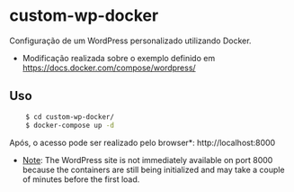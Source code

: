 # custom-wp-docker

Configuração de um WordPress personalizado utilizando Docker.

- Modificação realizada sobre o exemplo definido em <a href="https://docs.docker.com/compose/wordpress/">https://docs.docker.com/compose/wordpress/</a>

## Uso

```sh
	$ cd custom-wp-docker/
	$ docker-compose up -d
```	

Após, o acesso pode ser realizado pelo browser*: http://localhost:8000

- <a href="https://docs.docker.com/compose/wordpress/">Note</a>: The WordPress site is not immediately available on port 8000 because the containers are still being initialized and may take a couple of minutes before the first load.
